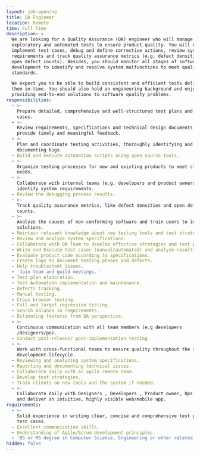 ```yaml
---
layout: job-opening
title: QA Engineer
location: Remote
time: Full Time
description: >
  We are looking for a Quality Assurance (QA) engineer who will manage
  exploratory and automated tests to ensure product quality. You will design and
  implement test cases, debug and define corrective actions, review system
  requirements and track quality assurance metrics (e.g. defect densities and
  open defect counts). Besides, you should monitor all stages of software
  development to identify and resolve system malfunctions to meet quality
  standards.

  We expect you to be able to build consistent and efficient tests delivering
  them in-time. You should also hold an engineering background and enjoy
  providing end-to-end solutions to software quality problems.
responsibilities:
  - >-
    Prepare detailed, comprehensive and well-structured test plans and test
    cases.
  - >-
    Review requirements, specifications and technical design documents to
    provide timely and meaningful feedback.
  - >-
    Plan and coordinate testing activities, thoroughly identifying and
    documenting bugs.
  - Build and execute automation scripts using open source tools.
  - >-
    Organize testing processes for new and existing products to meet client
    needs.
  - >-
    Collaborate with internal teams (e.g. developers and product owners) to
    identify system requirements.
  - Review the debugging process results.
  - >-
    Track quality assurance metrics, like defect densities and open defect
    counts.
  - >-
    Analyze the causes of non-conforming software and train users to implement
    solutions.
  - Maintain relevant knowledge about new testing tools and test strategies.
  - Review and analyze system specifications.
  - Collaborate with QA Team to develop effective strategies and test plans.
  - Write and Execute test cases (manual/automated) and analyze results.
  - Evaluate product code according to specifications.
  - Create logs to document testing phases and defects.
  - Help troubleshoot issues.
  - 'Join team and guild meetings. '
  - Test plan elaboration.
  - Test Automation implementation and maintenance.
  - Defects tracking.
  - Manual testing.
  - Cross browser testing.
  - Full and target regression testing.
  - Search balance in requirements.
  - Estimating features from QA perspective.
  - >-
    Continuous communication with all team members (e.g developers
    /designers/po).
  - Conduct post-release/ post-implementation testing
  - >-
    Work with cross-functional teams to ensure quality throughout the software
    development lifecycle.
  - Reviewing and analyzing system specifications.
  - Reporting and documenting technical issues.
  - Collaborate daily with an agile remote team.
  - Develop test strategies.
  - Train clients on new tools and the system if needed.
  - >-
    Collaborate daily with Designers , Developers , Product owner, Ops to test
    and deliver an intuitive, highly visible web/mobile app.
requirements:
  - >-
    Solid experience in writing clear, concise and comprehensive test plans and
    test cases.
  - Excellent communication skills.
  - Understanding of Agile/Scrum development principles.
  - 'BS or MS degree in Computer Science, Engineering or other related areas.'
hidden: false
---
```


